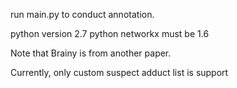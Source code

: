 run main.py to conduct annotation.

python version 2.7
python networkx must be 1.6

Note that Brainy is from another paper.

Currently, only custom suspect adduct list is support
